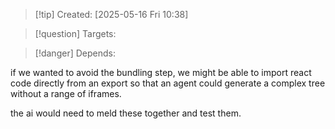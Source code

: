 
>[!tip] Created: [2025-05-16 Fri 10:38]

>[!question] Targets: 

>[!danger] Depends: 

if we wanted to avoid the bundling step, we might be able to import react code directly from an export so that an agent could generate a complex tree without a range of iframes.

the ai would need to meld these together and test them.